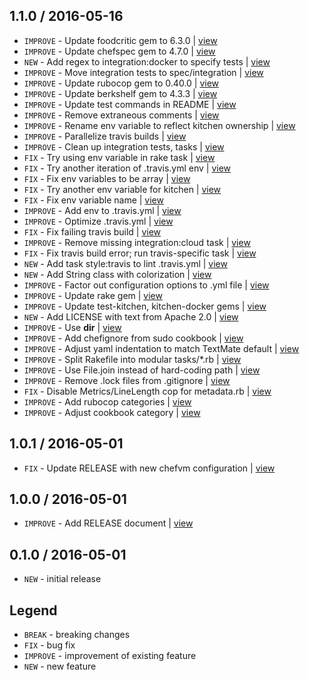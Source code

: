 1.1.0 / 2016-05-16
------------------

- `IMPROVE` - Update foodcritic gem to 6.3.0 | [view](https://github.com/4-20ma/cookbook-docker-integration-test/commit/16393b0)
- `IMPROVE` - Update chefspec gem to 4.7.0 | [view](https://github.com/4-20ma/cookbook-docker-integration-test/commit/73e2f20)
- `NEW` - Add regex to integration:docker to specify tests | [view](https://github.com/4-20ma/cookbook-docker-integration-test/commit/b355a94)
- `IMPROVE` - Move integration tests to spec/integration | [view](https://github.com/4-20ma/cookbook-docker-integration-test/commit/e5f22d5)
- `IMPROVE` - Update rubocop gem to 0.40.0 | [view](https://github.com/4-20ma/cookbook-docker-integration-test/commit/60f354f)
- `IMPROVE` - Update berkshelf gem to 4.3.3 | [view](https://github.com/4-20ma/cookbook-docker-integration-test/commit/e7353f2)
- `IMPROVE` - Update test commands in README | [view](https://github.com/4-20ma/cookbook-docker-integration-test/commit/58a1f5b)
- `IMPROVE` - Remove extraneous comments | [view](https://github.com/4-20ma/cookbook-docker-integration-test/commit/b5bab70)
- `IMPROVE` - Rename env variable to reflect kitchen ownership | [view](https://github.com/4-20ma/cookbook-docker-integration-test/commit/e68cf69)
- `IMPROVE` - Parallelize travis builds | [view](https://github.com/4-20ma/cookbook-docker-integration-test/commit/53e5c1c)
- `IMPROVE` - Clean up integration tests, tasks | [view](https://github.com/4-20ma/cookbook-docker-integration-test/commit/377ff7d)
- `FIX` - Try using env variable in rake task | [view](https://github.com/4-20ma/cookbook-docker-integration-test/commit/e8c2b0b)
- `FIX` - Try another iteration of .travis.yml env | [view](https://github.com/4-20ma/cookbook-docker-integration-test/commit/c6961dc)
- `FIX` - Fix env variables to be array | [view](https://github.com/4-20ma/cookbook-docker-integration-test/commit/90b4989)
- `FIX` - Try another env variable for kitchen | [view](https://github.com/4-20ma/cookbook-docker-integration-test/commit/4508937)
- `FIX` - Fix env variable name | [view](https://github.com/4-20ma/cookbook-docker-integration-test/commit/a488e2d)
- `IMPROVE` - Add env to .travis.yml | [view](https://github.com/4-20ma/cookbook-docker-integration-test/commit/d2cc1b7)
- `IMPROVE` - Optimize .travis.yml | [view](https://github.com/4-20ma/cookbook-docker-integration-test/commit/0e86a10)
- `FIX` - Fix failing travis build | [view](https://github.com/4-20ma/cookbook-docker-integration-test/commit/4e40865)
- `IMPROVE` - Remove missing integration:cloud task | [view](https://github.com/4-20ma/cookbook-docker-integration-test/commit/0adb0dd)
- `FIX` - Fix travis build error; run travis-specific task | [view](https://github.com/4-20ma/cookbook-docker-integration-test/commit/4c6e196)
- `NEW` - Add task style:travis to lint .travis.yml | [view](https://github.com/4-20ma/cookbook-docker-integration-test/commit/bafa52e)
- `NEW` - Add String class with colorization | [view](https://github.com/4-20ma/cookbook-docker-integration-test/commit/c870b84)
- `IMPROVE` - Factor out configuration options to .yml file | [view](https://github.com/4-20ma/cookbook-docker-integration-test/commit/19bbc01)
- `IMPROVE` - Update rake gem | [view](https://github.com/4-20ma/cookbook-docker-integration-test/commit/8fa38a4)
- `IMPROVE` - Update test-kitchen, kitchen-docker gems | [view](https://github.com/4-20ma/cookbook-docker-integration-test/commit/7109f2a)
- `NEW` - Add LICENSE with text from Apache 2.0 | [view](https://github.com/4-20ma/cookbook-docker-integration-test/commit/5da0c29)
- `IMPROVE` - Use __dir__ | [view](https://github.com/4-20ma/cookbook-docker-integration-test/commit/a3f2b98)
- `IMPROVE` - Add chefignore from sudo cookbook | [view](https://github.com/4-20ma/cookbook-docker-integration-test/commit/b9d1c8b)
- `IMPROVE` - Adjust yaml indentation to match TextMate default | [view](https://github.com/4-20ma/cookbook-docker-integration-test/commit/c80be87)
- `IMPROVE` - Split Rakefile into modular tasks/*.rb | [view](https://github.com/4-20ma/cookbook-docker-integration-test/commit/faf3c43)
- `IMPROVE` - Use File.join instead of hard-coding path | [view](https://github.com/4-20ma/cookbook-docker-integration-test/commit/fab6c52)
- `IMPROVE` - Remove .lock files from .gitignore | [view](https://github.com/4-20ma/cookbook-docker-integration-test/commit/14d2231)
- `FIX` - Disable Metrics/LineLength cop for metadata.rb | [view](https://github.com/4-20ma/cookbook-docker-integration-test/commit/a96c459)
- `IMPROVE` - Add rubocop categories | [view](https://github.com/4-20ma/cookbook-docker-integration-test/commit/4affc62)
- `IMPROVE` - Adjust cookbook category | [view](https://github.com/4-20ma/cookbook-docker-integration-test/commit/6dcc324)

1.0.1 / 2016-05-01
------------------

- `FIX` - Update RELEASE with new chefvm configuration | [view](https://github.com/4-20ma/cookbook-docker-integration-test/commit/3499d3f)

1.0.0 / 2016-05-01
------------------

- `IMPROVE` - Add RELEASE document | [view](https://github.com/4-20ma/cookbook-docker-integration-test/commit/a43a2df)

0.1.0 / 2016-05-01
------------------

- `NEW` - initial release


Legend
------

- `BREAK`   - breaking changes
- `FIX`     - bug fix
- `IMPROVE` - improvement of existing feature
- `NEW`     - new feature
